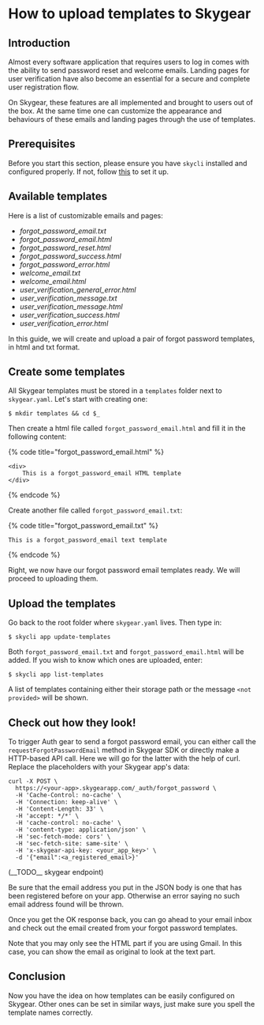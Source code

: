 # How to upload templates to Skygear

## Introduction

Almost every software application that requires users to log in comes with the ability to send password reset and welcome emails. Landing pages for user verification have also become an essential for a secure and complete user registration flow.

On Skygear, these features are all implemented and brought to users out of the box. At the same time one can customize the appearance and behaviours of these emails and landing pages through the use of templates.

## Prerequisites

Before you start this section, please ensure you have `skycli` installed and configured properly. If not, follow [this](../set-up/set-up-steps.md) to set it up.

## Available templates

Here is a list of customizable emails and pages:

* _forgot\_password\_email.txt_
* _forgot\_password\_email.html_
* _forgot\_password\_reset.html_
* _forgot\_password\_success.html_
* _forgot\_password\_error.html_
* _welcome\_email.txt_
* _welcome\_email.html_
* _user\_verification\_general\_error.html_
* _user\_verification\_message.txt_
* _user\_verification\_message.html_
* _user\_verification\_success.html_
* _user\_verification\_error.html_

In this guide, we will create and upload a pair of forgot password templates, in html and txt format.

## Create some templates

All Skygear templates must be stored in a `templates` folder next to `skygear.yaml`. Let's start with creating one:

```text
$ mkdir templates && cd $_
```

Then create a html file called `forgot_password_email.html` and fill it in the following content:

{% code title="forgot\_password\_email.html" %}
```markup
<div>
    This is a forgot_password_email HTML template
</div>
```
{% endcode %}

Create another file called `forgot_password_email.txt`:

{% code title="forgot\_password\_email.txt" %}
```markup
This is a forgot_password_email text template
```
{% endcode %}

Right, we now have our forgot password email templates ready. We will proceed to uploading them.

## Upload the templates

Go back to the root folder where `skygear.yaml` lives. Then type in:

```text
$ skycli app update-templates
```

Both `forgot_password_email.txt` and `forgot_password_email.html` will be added. If you wish to know which ones are uploaded, enter:

```text
$ skycli app list-templates
```

A list of templates containing either their storage path or the message `<not provided>` will be shown.

## Check out how they look!

To trigger Auth gear to send a forgot password email, you can either call the `requestForgotPasswordEmail` method in Skygear SDK or directly make a HTTP-based API call. Here we will go for the latter with the help of curl. Replace the placeholders with your Skygear app's data:

```text
curl -X POST \
  https://<your-app>.skygearapp.com/_auth/forgot_password \
  -H 'Cache-Control: no-cache' \
  -H 'Connection: keep-alive' \
  -H 'Content-Length: 33' \
  -H 'accept: */*' \
  -H 'cache-control: no-cache' \
  -H 'content-type: application/json' \
  -H 'sec-fetch-mode: cors' \
  -H 'sec-fetch-site: same-site' \
  -H 'x-skygear-api-key: <your_app_key>' \
  -d '{"email":<a_registered_email>}'
```

\(\_\_TODO\_\_ skygear endpoint\)

Be sure that the email address you put in the JSON body is one that has been registered before on your app. Otherwise an error saying no such email address found will be thrown.

Once you get the OK response back, you can go ahead to your email inbox and check out the email created from your forgot password templates.

Note that you may only see the HTML part if you are using Gmail. In this case, you can show the email as original to look at the text part.

## Conclusion

Now you have the idea on how templates can be easily configured on Skygear. Other ones can be set in similar ways, just make sure you spell the template names correctly.

